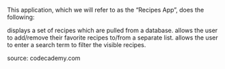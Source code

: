 This application, which we will refer to as the “Recipes App”, does the following:

displays a set of recipes which are pulled from a database.
allows the user to add/remove their favorite recipes to/from a separate list.
allows the user to enter a search term to filter the visible recipes.

source: codecademy.com